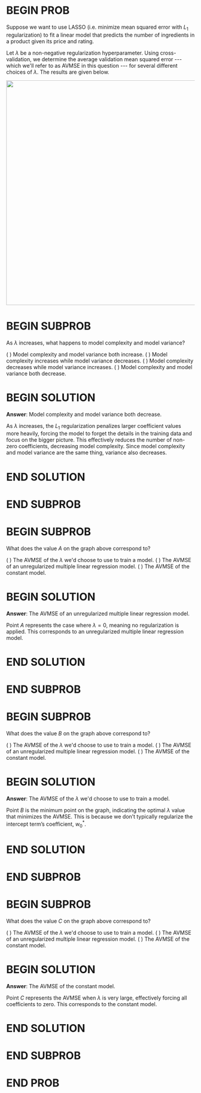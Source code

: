 # BEGIN PROB

Suppose we want to use LASSO (i.e. minimize mean squared error with
$L_1$ regularization) to fit a linear model that predicts the number of
ingredients in a product given its price and rating.

Let $\lambda$ be a non-negative regularization hyperparameter. Using
cross-validation, we determine the average validation mean squared error
--- which we'll refer to as AVMSE in this question --- for several
different choices of $\lambda$. The results are given below.


<center><img src="../assets/images/disc10/avmse.png" width=600></center>


# BEGIN SUBPROB

As $\lambda$ increases, what happens to model complexity and model
variance?

( ) Model complexity and model variance both increase.
( ) Model complexity increases while model variance decreases.
( ) Model complexity decreases while model variance increases.
( ) Model complexity and model variance both decrease.

# BEGIN SOLUTION
**Answer**: Model complexity and model variance both decrease.

As $\lambda$ increases, the $L_1$ regularization penalizes larger coefficient values more heavily, forcing the model to forget the details in the training data and focus on the bigger picture. This effectively reduces the number of non-zero coefficients, decreasing model complexity. Since model complexity and model variance are the same thing, variance also decreases.



# END SOLUTION

# END SUBPROB

# BEGIN SUBPROB

What does the value $A$ on the graph above correspond to?

( ) The AVMSE of the $\lambda$ we'd choose to use to train a model.
( ) The AVMSE of an unregularized multiple linear regression model.
( ) The AVMSE of the constant model.

# BEGIN SOLUTION
**Answer**: The AVMSE of an unregularized multiple linear regression model.

Point $A$ represents the case where $\lambda = 0$, meaning no regularization is applied. This corresponds to an unregularized multiple linear regression model.


# END SOLUTION

# END SUBPROB

# BEGIN SUBPROB

What does the value $B$ on the graph above correspond to?

( ) The AVMSE of the $\lambda$ we'd choose to use to train a model.
( ) The AVMSE of an unregularized multiple linear regression model.
( ) The AVMSE of the constant model.

# BEGIN SOLUTION
**Answer**: The AVMSE of the $\lambda$ we'd choose to use to train a model.

Point $B$ is the minimum point on the graph, indicating the optimal $\lambda$ value that minimizes the AVMSE. This is because we don’t typically regularize the intercept term’s coefficient, $w_0^*$.


# END SOLUTION

# END SUBPROB

# BEGIN SUBPROB

What does the value $C$ on the graph above correspond to?

( ) The AVMSE of the $\lambda$ we'd choose to use to train a model.
( ) The AVMSE of an unregularized multiple linear regression model.
( ) The AVMSE of the constant model.

# BEGIN SOLUTION
**Answer**: The AVMSE of the constant model.

Point $C$ represents the AVMSE when $\lambda$ is very large, effectively forcing all coefficients to zero. This corresponds to the constant model.


# END SOLUTION

# END SUBPROB

# END PROB
